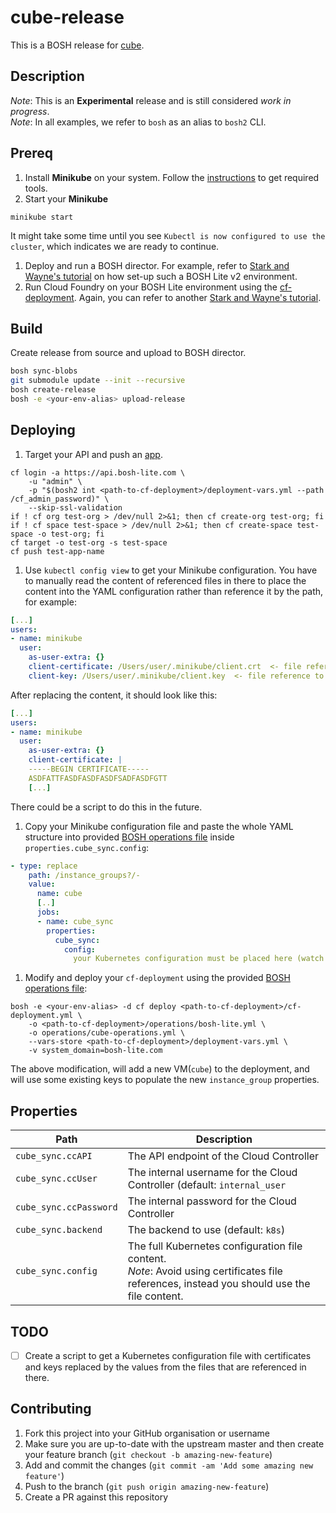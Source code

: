 # cube-release
This is a BOSH release for [cube](https://github.com/julz/cube).

## Description
_Note_: This is an **Experimental** release and is still considered _work in progress_.<br />
_Note_: In all examples, we refer to `bosh` as an alias to `bosh2` CLI.<br />

## Prereq
1. Install **Minikube** on your system. Follow the [instructions](https://github.com/kubernetes/minikube#installation) to get required tools.
1. Start your **Minikube**
```
minikube start
```
It might take some time until you see `Kubectl is now configured to use the cluster`, which indicates we are ready to continue.
1. Deploy and run a BOSH director. For example, refer to [Stark and Wayne's tutorial](http://www.starkandwayne.com/blog/bosh-lite-on-virtualbox-with-bosh2/) on how set-up such a BOSH Lite v2 environment.
1. Run Cloud Foundry on your BOSH Lite environment using the [cf-deployment](https://github.com/cloudfoundry/cf-deployment). Again, you can refer to another [Stark and Wayne's tutorial](https://www.starkandwayne.com/blog/running-cloud-foundry-locally-on-bosh-lite-with-bosh2/).

## Build
Create release from source and upload to BOSH director.
```sh
bosh sync-blobs
git submodule update --init --recursive
bosh create-release
bosh -e <your-env-alias> upload-release
```

## Deploying
1. Target your API and push an [app](https://github.com/cloudfoundry/cf-acceptance-tests/tree/master/assets/dora).
```
cf login -a https://api.bosh-lite.com \
    -u "admin" \
    -p "$(bosh2 int <path-to-cf-deployment>/deployment-vars.yml --path /cf_admin_password)" \
    --skip-ssl-validation
if ! cf org test-org > /dev/null 2>&1; then cf create-org test-org; fi
if ! cf space test-space > /dev/null 2>&1; then cf create-space test-space -o test-org; fi
cf target -o test-org -s test-space
cf push test-app-name
```
1. Use `kubectl config view` to get your Minikube configuration. You have to manually read the content of referenced files in there to place the content into the YAML configuration rather than reference it by the path, for example:
 ```yaml
 [...]
 users:
 - name: minikube
   user:
     as-user-extra: {}
     client-certificate: /Users/user/.minikube/client.crt  <- file reference to be replaced by plain value
     client-key: /Users/user/.minikube/client.key  <- file reference to be replaced by plain value
 ```
 After replacing the content, it should look like this:
 ```yaml
 [...]
 users:
 - name: minikube
   user:
     as-user-extra: {}
     client-certificate: |
     -----BEGIN CERTIFICATE-----
     ASDFATTFASDFASDFASDFSADFASDFGTT
     [...]
 ```
There could be a script to do this in the future.
1. Copy your Minikube configuration file and paste the whole YAML structure into provided [BOSH operations file](operations/cube-operations.yml) inside `properties.cube_sync.config`:

 ```yaml
 - type: replace
     path: /instance_groups?/-
     value:
       name: cube
       [..]
       jobs:
       - name: cube_sync
         properties:
           cube_sync:
             config:
               your Kubernetes configuration must be placed here (watch for the correct indentation)
 ```
1. Modify and deploy your `cf-deployment` using the provided [BOSH operations file](operations/cube-operations.yml):
```
bosh -e <your-env-alias> -d cf deploy <path-to-cf-deployment>/cf-deployment.yml \
    -o <path-to-cf-deployment>/operations/bosh-lite.yml \
    -o operations/cube-operations.yml \
    --vars-store <path-to-cf-deployment>/deployment-vars.yml \
    -v system_domain=bosh-lite.com
```
The above modification, will add a new VM(`cube`) to the deployment, and will use some existing keys to populate the new `instance_group` properties.

## Properties
| Path | Description |
| ------------- | --------------|
| `cube_sync.ccAPI` | The API endpoint of the Cloud Controller |
| `cube_sync.ccUser` | The internal username for the Cloud Controller (default: `internal_user` |
| `cube_sync.ccPassword` | The internal password for the Cloud Controller |
| `cube_sync.backend` | The backend to use (default: `k8s`) |
| `cube_sync.config` | The full Kubernetes configuration file content.<br />_Note_: Avoid using certificates file references, instead you should use the file content. |


## TODO
- [ ] Create a script to get a Kubernetes configuration file with certificates and keys replaced by the values from the files that are referenced in there.


## Contributing
1. Fork this project into your GitHub organisation or username
1. Make sure you are up-to-date with the upstream master and then create your feature branch (`git checkout -b amazing-new-feature`)
1. Add and commit the changes (`git commit -am 'Add some amazing new feature'`)
1. Push to the branch (`git push origin amazing-new-feature`)
1. Create a PR against this repository
